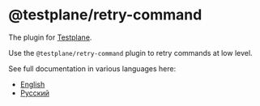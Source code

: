 # @testplane/retry-command

The plugin for [Testplane](https://github.com/gemini-testing/testplane).

Use the `@testplane/retry-command` plugin to retry commands at low level.

See full documentation in various languages here:
* [English](./docs/en/testplane-retry-command.md)
* [Русский](./docs/ru/testplane-retry-command.md)
